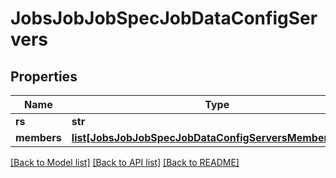 # JobsJobJobSpecJobDataConfigServers


## Properties
Name | Type | Description | Notes
------------ | ------------- | ------------- | -------------
**rs** | **str** |  | [optional] 
**members** | [**list[JobsJobJobSpecJobDataConfigServersMembersInner]**](JobsJobJobSpecJobDataConfigServersMembersInner.md) |  | [optional] 

[[Back to Model list]](../README.md#documentation-for-models) [[Back to API list]](../README.md#documentation-for-api-endpoints) [[Back to README]](../README.md)


